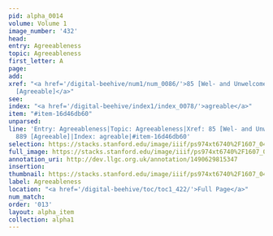 ```yaml
---
pid: alpha_0014
volume: Volume 1
image_number: '432'
head: 
entry: Agreeableness
topic: Agreeableness
first_letter: A
page: 
add: 
xref: "<a href='/digital-beehive/num1/num_0086/'>85 [Wel- and Unwelcome]</a>|<a href='/digital-beehive/toc/toc2_165/'>889
  [Agreeable]</a>"
see: 
index: "<a href='/digital-beehive/index1/index_0078/'>agreable</a>"
item: "#item-16d46db60"
unparsed: 
line: 'Entry: Agreeableness|Topic: Agreeableness|Xref: 85 [Wel- and Unwelcome]|Xref:
  889 [Agreeable]|Index: agreable|#item-16d46db60'
selection: https://stacks.stanford.edu/image/iiif/ps974xt6740%2F1607_0431/661,1247,3203,403/full/0/default.jpg
full_image: https://stacks.stanford.edu/image/iiif/ps974xt6740%2F1607_0431/full/full/0/default.jpg
annotation_uri: http://dev.llgc.org.uk/annotation/1490629815347
insertion: 
thumbnail: https://stacks.stanford.edu/image/iiif/ps974xt6740%2F1607_0431/661,1247,600,180/250,/0/default.jpg
label: Agreeableness
location: "<a href='/digital-beehive/toc/toc1_422/'>Full Page</a>"
num_match: 
order: '013'
layout: alpha_item
collection: alpha1
---
```

